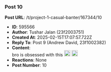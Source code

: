 ### Post 10
**Post URL**: /t/project-1-casual-banter/167344/10
- **ID**: 595566
- **Author**: Tushar Jalan  (23f2003751)
- **Created At**: 2025-02-15T17:07:57.722Z
- **Reply To**: Post 9 (Andrew David, 23f1002382)
- **Content**:  
  bro is obsessed with this <img src="https://emoji.discourse-cdn.com/google/rofl.png?v=12" title=":rofl:" class="emoji" alt=":rofl:" loading="lazy" width="20" height="20"> <img src="https://emoji.discourse-cdn.com/google/rofl.png?v=12" title=":rofl:" class="emoji" alt=":rofl:" loading="lazy" width="20" height="20">
- **Reactions**: None
- **Post Number**: 10

